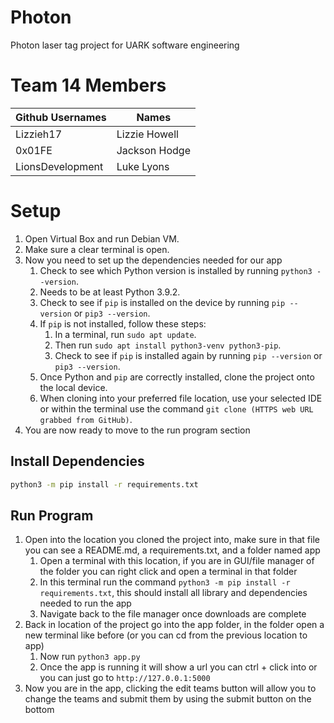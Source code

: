 # Photon

Photon laser tag project for UARK software engineering

# Team 14 Members
|   Github Usernames  |     Names     |
| ------------------- | ------------- |
| Lizzieh17           | Lizzie Howell |
| 0x01FE              | Jackson Hodge |
| LionsDevelopment    | Luke Lyons    |

# Setup
1. Open Virtual Box and run Debian VM.
2. Make sure a clear terminal is open.
3. Now you need to set up the dependencies needed for our app
   1. Check to see which Python version is installed by running `python3 --version`.
   2. Needs to be at least Python 3.9.2.
   3. Check to see if `pip` is installed on the device by running `pip --version` or `pip3 --version`.
   4. If `pip` is not installed, follow these steps:
      1. In a terminal, run `sudo apt update`.
      2. Then run `sudo apt install python3-venv python3-pip`.
      3. Check to see if `pip` is installed again by running `pip --version` or `pip3 --version`.
   5. Once Python and `pip` are correctly installed, clone the project onto the local device.
   6. When cloning into your preferred file location, use your selected IDE or within the terminal use the command `git clone (HTTPS web URL grabbed from GitHub)`.
4. You are now ready to move to the run program section
## Install Dependencies

```sh
python3 -m pip install -r requirements.txt

```

## Run Program
1. Open into the location you cloned the project into, make sure in that file you can see a README.md, a requirements.txt, and a folder named app
   1. Open a terminal with this location, if you are in GUI/file manager of the folder you can right click and open a terminal in that folder
   2. In this terminal run the command `python3 -m pip install -r requirements.txt`, this should install all library and dependencies needed to run the app
   3. Navigate back to the file manager once downloads are complete
2. Back in location of the project go into the app folder, in the folder open a new terminal like before (or you can cd from the previous location to app)  
   1. Now run `python3 app.py`
   3. Once the app is running it will show a url you can ctrl + click into or you can just go to `http://127.0.0.1:5000`
3. Now you are in the app, clicking the edit teams button will allow you to change the teams and submit them by using the submit button on the bottom
